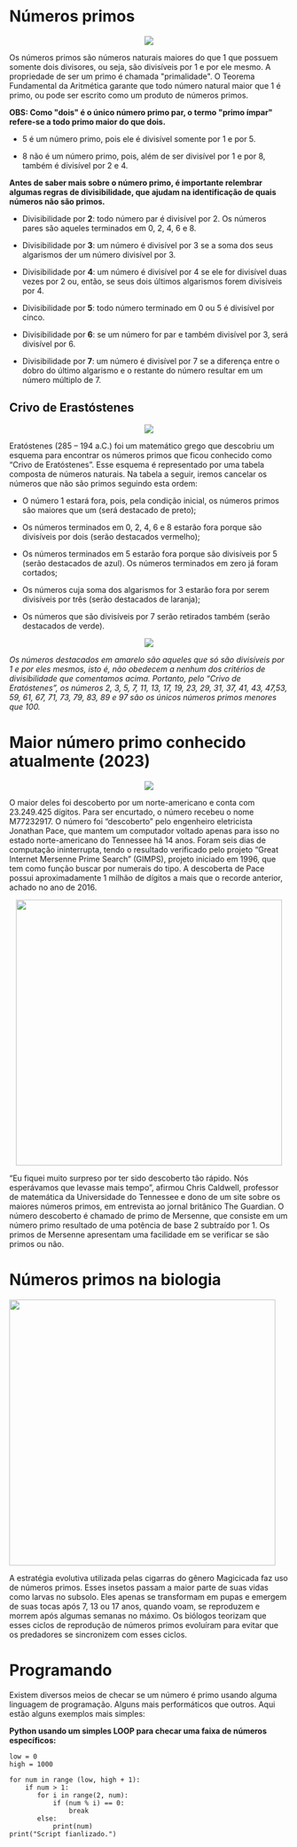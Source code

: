 # Números primos

<p align="center">
  <img src="https://github.com/JonanthaW/Exatas/blob/main/NumerosPrimos/images/anime-prime.webp">
</p>

Os números primos são números naturais maiores do que 1 que possuem somente dois divisores, ou seja, são divisíveis por 1 e por ele mesmo. A propriedade de ser um primo é chamada "primalidade".
O Teorema Fundamental da Aritmética garante que todo número natural maior que 1 é primo, ou pode ser escrito como um produto de números primos.

**OBS: Como "dois" é o único número primo par, o termo "primo ímpar" refere-se a todo primo maior do que dois.**

* 5 é um número primo, pois ele é divisível somente por 1 e por 5.

* 8 não é um número primo, pois, além de ser divisível por 1 e por 8, também é divisível por 2 e 4.

**Antes de saber mais sobre o número primo, é importante relembrar algumas regras de divisibilidade, que ajudam na identificação de quais números não são primos.**

* Divisibilidade por **2**: todo número par é divisível por 2. Os números pares são aqueles terminados em 0, 2, 4, 6 e 8.

* Divisibilidade por **3**: um número é divisível por 3 se a soma dos seus algarismos der um número divisível por 3.

* Divisibilidade por **4**: um número é divisível por 4 se ele for divisível duas vezes por 2 ou, então, se seus dois últimos algarismos forem divisíveis por 4.

* Divisibilidade por **5**: todo número terminado em 0 ou 5 é divisível por cinco.

* Divisibilidade por **6**: se um número for par e também divisível por 3, será divisível por 6.

* Divisibilidade por **7**: um número é divisível por 7 se a diferença entre o dobro do último algarismo e o restante do número resultar em um número múltiplo de 7.

## Crivo de Erastóstenes

<p align="center">
  <img src="https://github.com/JonanthaW/Exatas/blob/main/NumerosPrimos/images/eratostenes.png">
</p>

Eratóstenes (285 – 194 a.C.) foi um matemático grego que descobriu um esquema para encontrar os números primos que ficou conhecido como “Crivo de Eratóstenes”.
Esse esquema é representado por uma tabela composta de números naturais. Na tabela a seguir, iremos cancelar os números que não são primos seguindo esta ordem:

* O número 1 estará fora, pois, pela condição inicial, os números primos são maiores que um (será destacado de preto);

* Os números terminados em 0, 2, 4, 6 e 8 estarão fora porque são divisíveis por dois (serão destacados vermelho);

* Os números terminados em 5 estarão fora porque são divisíveis por 5 (serão destacados de azul). Os números terminados em zero já foram cortados;

* Os números cuja soma dos algarismos for 3 estarão fora por serem divisíveis por três (serão destacados de laranja);

* Os números que são divisíveis por 7 serão retirados também (serão destacados de verde).

<p align="center">
  <img src="https://github.com/JonanthaW/Exatas/blob/main/NumerosPrimos/images/crivo-tabela.webp">
</p>

*Os números destacados em amarelo são aqueles que só são divisíveis por 1 e por eles mesmos, isto é, não obedecem a nenhum dos critérios de divisibilidade que comentamos acima. Portanto, pelo “Crivo de Eratóstenes”, os números 2, 3, 5, 7, 11, 13, 17, 19, 23, 29, 31, 37, 41, 43, 47,53, 59, 61, 67, 71, 73, 79, 83, 89 e 97 são os únicos números primos menores que 100.*

# Maior número primo conhecido atualmente (2023)

<p align="center">
  <img src="https://github.com/JonanthaW/Exatas/blob/main/NumerosPrimos/images/bigger-prime.jpeg">
</p>

O maior deles foi descoberto por um norte-americano e conta com 23.249.425 dígitos. Para ser encurtado, o número recebeu o nome M77232917. O número foi “descoberto” pelo engenheiro eletricista Jonathan Pace, que mantem um computador voltado apenas para isso no estado norte-americano do Tennessee há 14 anos. Foram seis dias de computação ininterrupta, tendo o resultado verificado pelo projeto “Great Internet Mersenne Prime Search” (GIMPS), projeto iniciado em 1996, que tem como função buscar por numerais do tipo. A descoberta de Pace possui aproximadamente 1 milhão de dígitos a mais que o recorde anterior, achado no ano de 2016. 

<p align="center">
  <img width="480" src="https://github.com/JonanthaW/Exatas/blob/main/NumerosPrimos/images/GIMPS.png">
</p>

“Eu fiquei muito surpreso por ter sido descoberto tão rápido. Nós esperávamos que levasse mais tempo”, afirmou Chris Caldwell, professor de matemática da Universidade do Tennessee e dono de um site sobre os maiores números primos, em entrevista ao jornal britânico The Guardian. O número descoberto é chamado de primo de Mersenne, que consiste em um número primo resultado de uma potência de base 2 subtraído por 1. Os primos de Mersenne apresentam uma facilidade em se verificar se são primos ou não.

# Números primos na biologia

<img width="480" src="https://github.com/JonanthaW/Exatas/blob/main/NumerosPrimos/images/cicada.JPG">

A estratégia evolutiva utilizada pelas cigarras do gênero Magicicada faz uso de números primos. Esses insetos passam a maior parte de suas vidas como larvas no subsolo. Eles apenas se transformam em pupas e emergem de suas tocas após 7, 13 ou 17 anos, quando voam, se reproduzem e morrem após algumas semanas no máximo. Os biólogos teorizam que esses ciclos de reprodução de números primos evoluíram para evitar que os predadores se sincronizem com esses ciclos.


# Programando

Existem diversos meios de checar se um número é primo usando alguma linguagem de programação. Alguns mais performáticos que outros. Aqui estão alguns exemplos mais simples:

**Python usando um simples LOOP para checar uma faixa de números específicos:**
```
low = 0
high = 1000

for num in range (low, high + 1):
    if num > 1:
       for i in range(2, num):
           if (num % i) == 0:
               break
       else:
           print(num)
print("Script fianlizado.")
```
